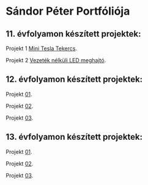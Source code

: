 # Sándor Péter Portfóliója

## 11. évfolyamon készített projektek:

Projekt 1 [Mini Tesla Tekercs](https://sandorpeteer.github.io/portfolio/11/projekt01). 

Projekt 2 [Vezeték nélküli LED meghajtó](https://sandorpeteer.github.io/portfolio/11/projekt02).
 
## 12. évfolyamon készített projektek:

Projekt [01](https://sandorpeteer.github.io/portfolio/12/projekt01/).

Projekt [02](https://sandorpeteer.github.io/portfolio/12/projekt01/).

Projekt [03](https://sandorpeteer.github.io/portfolio/12/projekt01/).

## 13. évfolyamon készített projektek:

Projekt [01](https://sandorpeteer.github.io/portfolio/12/projekt01/).

Projekt [02](https://sandorpeteer.github.io/portfolio/12/projekt01/).

Projekt [03](https://sandorpeteer.github.io/portfolio/12/projekt01/).

